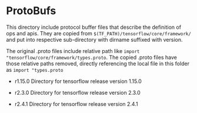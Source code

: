 # ProtoBufs

This directory include protocol buffer files that describe the definition of ops and apis. They are copied from `$(TF_PATH)/tensorflow/core/framework/` and put into respective sub-directory with dirname suffixed with version.

The original .proto files include relative path like `import "tensorflow/core/framework/types.proto`. The copied .proto files have those relative paths removed, directly referencing the local file in this folder as `import "types.proto`

- r1.15.0
Directory for tensorflow release version 1.15.0

- r2.3.0
Directory for tensorflow release version 2.3.0

- r2.4.1
Directory for tensorflow release version 2.4.1